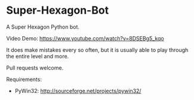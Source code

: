 Super-Hexagon-Bot
=================
A Super Hexagon Python bot.

Video Demo: https://www.youtube.com/watch?v=8DSEBg5_kqo

It does make mistakes every so often, but it is usually able to play through the entire level and more.

Pull requests welcome.

Requirements:
- PyWin32: http://sourceforge.net/projects/pywin32/
